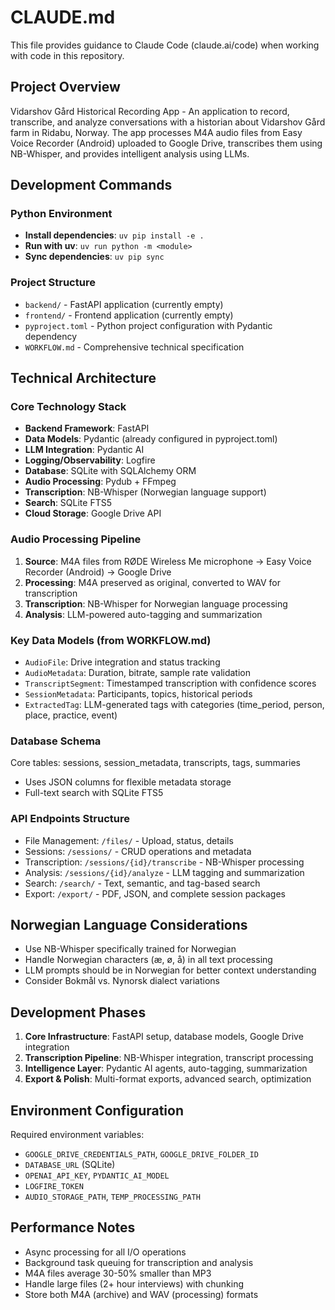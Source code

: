# CLAUDE.md

This file provides guidance to Claude Code (claude.ai/code) when working with code in this repository.

## Project Overview

Vidarshov Gård Historical Recording App - An application to record, transcribe, and analyze conversations with a historian about Vidarshov Gård farm in Ridabu, Norway. The app processes M4A audio files from Easy Voice Recorder (Android) uploaded to Google Drive, transcribes them using NB-Whisper, and provides intelligent analysis using LLMs.

## Development Commands

### Python Environment
- **Install dependencies**: `uv pip install -e .`
- **Run with uv**: `uv run python -m <module>`
- **Sync dependencies**: `uv pip sync` 

### Project Structure
- `backend/` - FastAPI application (currently empty)
- `frontend/` - Frontend application (currently empty)
- `pyproject.toml` - Python project configuration with Pydantic dependency
- `WORKFLOW.md` - Comprehensive technical specification

## Technical Architecture

### Core Technology Stack
- **Backend Framework**: FastAPI
- **Data Models**: Pydantic (already configured in pyproject.toml)
- **LLM Integration**: Pydantic AI
- **Logging/Observability**: Logfire
- **Database**: SQLite with SQLAlchemy ORM
- **Audio Processing**: Pydub + FFmpeg
- **Transcription**: NB-Whisper (Norwegian language support)
- **Search**: SQLite FTS5
- **Cloud Storage**: Google Drive API

### Audio Processing Pipeline
1. **Source**: M4A files from RØDE Wireless Me microphone → Easy Voice Recorder (Android) → Google Drive
2. **Processing**: M4A preserved as original, converted to WAV for transcription
3. **Transcription**: NB-Whisper for Norwegian language processing
4. **Analysis**: LLM-powered auto-tagging and summarization

### Key Data Models (from WORKFLOW.md)
- `AudioFile`: Drive integration and status tracking
- `AudioMetadata`: Duration, bitrate, sample rate validation
- `TranscriptSegment`: Timestamped transcription with confidence scores
- `SessionMetadata`: Participants, topics, historical periods
- `ExtractedTag`: LLM-generated tags with categories (time_period, person, place, practice, event)

### Database Schema
Core tables: sessions, session_metadata, transcripts, tags, summaries
- Uses JSON columns for flexible metadata storage
- Full-text search with SQLite FTS5

### API Endpoints Structure
- File Management: `/files/` - Upload, status, details
- Sessions: `/sessions/` - CRUD operations and metadata
- Transcription: `/sessions/{id}/transcribe` - NB-Whisper processing
- Analysis: `/sessions/{id}/analyze` - LLM tagging and summarization
- Search: `/search/` - Text, semantic, and tag-based search
- Export: `/export/` - PDF, JSON, and complete session packages

## Norwegian Language Considerations
- Use NB-Whisper specifically trained for Norwegian
- Handle Norwegian characters (æ, ø, å) in all text processing
- LLM prompts should be in Norwegian for better context understanding
- Consider Bokmål vs. Nynorsk dialect variations

## Development Phases
1. **Core Infrastructure**: FastAPI setup, database models, Google Drive integration
2. **Transcription Pipeline**: NB-Whisper integration, transcript processing
3. **Intelligence Layer**: Pydantic AI agents, auto-tagging, summarization
4. **Export & Polish**: Multi-format exports, advanced search, optimization

## Environment Configuration
Required environment variables:
- `GOOGLE_DRIVE_CREDENTIALS_PATH`, `GOOGLE_DRIVE_FOLDER_ID`
- `DATABASE_URL` (SQLite)
- `OPENAI_API_KEY`, `PYDANTIC_AI_MODEL`
- `LOGFIRE_TOKEN`
- `AUDIO_STORAGE_PATH`, `TEMP_PROCESSING_PATH`

## Performance Notes
- Async processing for all I/O operations
- Background task queuing for transcription and analysis
- M4A files average 30-50% smaller than MP3
- Handle large files (2+ hour interviews) with chunking
- Store both M4A (archive) and WAV (processing) formats